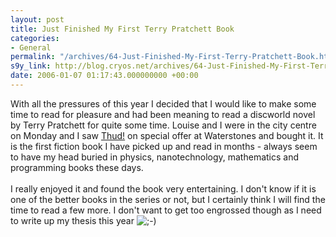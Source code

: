 ```yaml
---
layout: post
title: Just Finished My First Terry Pratchett Book
categories:
- General
permalink: "/archives/64-Just-Finished-My-First-Terry-Pratchett-Book.html"
s9y_link: http://blog.cryos.net/archives/64-Just-Finished-My-First-Terry-Pratchett-Book.html
date: 2006-01-07 01:17:43.000000000 +00:00
---
```

With all the pressures of this year I decided that I would like to make some time to read for pleasure and had been meaning to read a discworld novel by Terry Pratchett for quite some time. Louise and I were in the city centre on Monday and I saw <a href="http://www.amazon.co.uk/exec/obidos/redirect?link_code=ur2&tag=freebooktradestu&camp=1634&creative=6738&path=ASIN%2F0552152676%2Fqid%3D1145114362%2Fsr%3D2-1%2Fref%3Dsr_2_3_1">Thud!</a> on special offer at Waterstones and bought it. It is the first fiction book I have picked up and read in months - always seem to have my head buried in physics, nanotechnology, mathematics and programming books these days.<br />
<br />
I really enjoyed it and found the book very entertaining. I don't know if it is one of the better books in the series or not, but I certainly think I will find the time to read a few more. I don't want to get too engrossed though as I need to write up my thesis this year <img src="http://blog.cryos.net/templates/default/img/emoticons/wink.png" alt=";-)" style="display: inline; vertical-align: bottom;" class="emoticon" />
